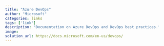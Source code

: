 ```yaml
---
title: "Azure DevOps"
author: "Microsoft"
categories: links
tags: ['link']
description: "Documentation on Azure DevOps and DevOps best practices."
image: 
solution_url: https://docs.microsoft.com/en-us/devops/
---
```

